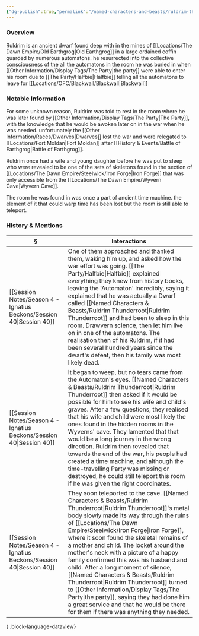 ```yaml
---
{"dg-publish":true,"permalink":"/named-characters-and-beasts/ruldrim-thunderroot/","tags":["NPC"],"updated":"2025-07-05T18:14:37.282+01:00"}
---
```


### Overview
Ruldrim is an ancient dwarf found deep with in the mines of [[Locations/The Dawn Empire/Old Earthgrog\|Old Earthgrog]] in a large ordained coffin guarded by numerous automatons. he resurrected into the collective consciousness of the all the automatons in the room he was buried in when [[Other Information/Display Tags/The Party\|the party]] were able to enter his room due to [[The Party/Halfbie\|Halfbie]] telling all the automatons to leave for [[Locations/OFC/Blackwall/Blackwall\|Blackwall]]

### Notable Information
For some unknown reason, Ruldrim was told to rest in the room where he was later found by [[Other Information/Display Tags/The Party\|The Party]], with the knowledge that he would be awoken later on in the war when he was needed. unfortunately the [[Other Information/Races/Dwarves\|Dwarves]] lost the war and were relegated  to [[Locations/Fort Moldan\|Fort Moldan]] after [[History & Events/Battle of Earthgrog\|Battle of Earthgrog]]. 

Ruldrim once had a wife and young daughter before he was put to sleep who were revealed to be one of the sets of skeletons found in the section of [[Locations/The Dawn Empire/Steelwick/Iron Forge\|Iron Forge]] that was only accessible from the [[Locations/The Dawn Empire/Wyvern Cave\|Wyvern Cave]]. 

The room he was found in was once a part of ancient time machine. the element of it that could warp time has been lost but the room is still able to teleport. 

### History & Mentions
| §                                                                       | Interactions                                                                                                                                                                                                                                                                                                                                                                                                                                                                                                                                                                                                                 |
| ----------------------------------------------------------------------- | ---------------------------------------------------------------------------------------------------------------------------------------------------------------------------------------------------------------------------------------------------------------------------------------------------------------------------------------------------------------------------------------------------------------------------------------------------------------------------------------------------------------------------------------------------------------------------------------------------------------------------- |
| [[Session Notes/Season 4 - Ignatius Beckons/Session 40\|Session 40]] | One of them approached and thanked them, waking him up, and asked how the war effort was going. [[The Party/Halfbie\|Halfbie]] explained everything they knew from history books, leaving the 'Automaton' incredibly, saying it explained that he was actually a Dwarf called [[Named Characters & Beasts/Ruldrim Thunderroot\|Ruldrim Thunderroot]] and had been to sleep in this room. Drawvern science, then let him live on in one of the automatons. The realisation then of his Ruldrim, if it had been several hundred years since the dwarf's defeat, then his family was most likely dead.                                                                                            |
| [[Session Notes/Season 4 - Ignatius Beckons/Session 40\|Session 40]] | It began to weep, but no tears came from the Automaton's eyes. [[Named Characters & Beasts/Ruldrim Thunderroot\|Ruldrim Thunderroot]] then asked if it would be possible for him to see his wife and child's graves. After a few questions, they realised that his wife and child were most likely the ones found in the hidden rooms in the Wyverns' cave. They lamented that that would be a long journey in the wrong direction. Ruldrim then revealed that towards the end of the war, his people had created a time machine, and although the time-travelling Party was missing or destroyed, he could still teleport this room if he was given the right coordinates. |
| [[Session Notes/Season 4 - Ignatius Beckons/Session 40\|Session 40]] | They soon teleported to the cave. [[Named Characters & Beasts/Ruldrim Thunderroot\|Ruldrim Thunderroot]]'s metal body slowly made its way through the ruins of [[Locations/The Dawn Empire/Steelwick/Iron Forge\|Iron Forge]], where it soon found the skeletal remains of a mother and child. The locket around the mother's neck with a picture of a happy family confirmed this was his husband and child. After a long moment of silence, [[Named Characters & Beasts/Ruldrim Thunderroot\|Ruldrim Thunderroot]] turned to [[Other Information/Display Tags/The Party\|the party]], saying they had done him a great service and that he would be there for them if there was anything they needed.                                                                                                              |

{ .block-language-dataview}
